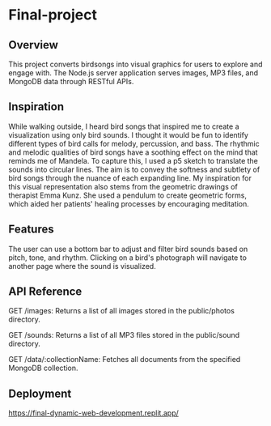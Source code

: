 # Final-project

## Overview
This project converts birdsongs into visual graphics for users to explore and engage with.
The Node.js server application serves images, MP3 files, and MongoDB data through RESTful APIs. 

## Inspiration
While walking outside, I heard bird songs that inspired me to create a visualization using only bird sounds. I thought it would be fun to identify different types of bird calls for melody, percussion, and bass. The rhythmic and melodic qualities of bird songs have a soothing effect on the mind that reminds me of Mandela. To capture this, I used a p5 sketch to translate the sounds into circular lines. The aim is to convey the softness and subtlety of bird songs through the nuance of each expanding line. My inspiration for this visual representation also stems from the geometric drawings of therapist Emma Kunz. She used a pendulum to create geometric forms, which aided her patients' healing processes by encouraging meditation.

## Features
The user can use a bottom bar to adjust and filter bird sounds based on pitch, tone, and rhythm. Clicking on a bird's photograph will navigate to another page where the sound is visualized. 

## API Reference
GET /images: Returns a list of all images stored in the public/photos directory.

GET /sounds: Returns a list of all MP3 files stored in the public/sound directory.

GET /data/:collectionName: Fetches all documents from the specified MongoDB collection.

## Deployment

https://final-dynamic-web-development.replit.app/
